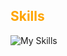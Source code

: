 ## <span style="color: orange;">Skills</span>
![My Skills](https://skillicons.dev/icons?i=python,r,java,js,c,cpp,html,css)


